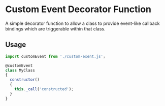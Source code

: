 # Custom Event Decorator Function

A simple decorator function to allow a class to provide event-like callback bindings which are triggerable within that class.

## Usage

```js
import customEvent from './custom-exent.js';

@customEvent
class MyClass
{
  constructor()
  {
    this._call('constructed');
  }
}
```

